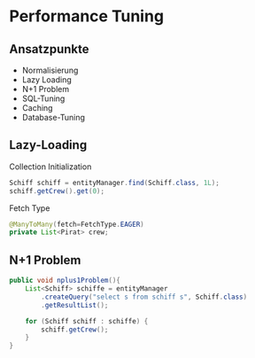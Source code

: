 # Performance Tuning


## Ansatzpunkte

* Normalisierung
* Lazy Loading
* N+1 Problem
* SQL-Tuning
* Caching
* Database-Tuning


## Lazy-Loading

Collection Initialization

```java
Schiff schiff = entityManager.find(Schiff.class, 1L);
schiff.getCrew().get(0);
```

Fetch Type

```java
@ManyToMany(fetch=FetchType.EAGER)
private List<Pirat> crew;
```


## N+1 Problem

```java
public void nplus1Problem(){
	List<Schiff> schiffe = entityManager
	    .createQuery("select s from schiff s", Schiff.class)
	    .getResultList();

	for (Schiff schiff : schiffe) {
		schiff.getCrew();
	}
}
```
